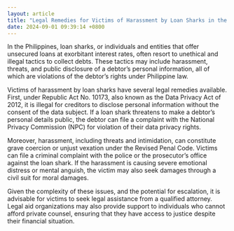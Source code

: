 ```yaml
---
layout: article
title: "Legal Remedies for Victims of Harassment by Loan Sharks in the Philippines"
date: 2024-09-01 09:39:14 +0800
---
```


<p>In the Philippines, loan sharks, or individuals and entities that offer unsecured loans at exorbitant interest rates, often resort to unethical and illegal tactics to collect debts. These tactics may include harassment, threats, and public disclosure of a debtor’s personal information, all of which are violations of the debtor’s rights under Philippine law.</p><p>Victims of harassment by loan sharks have several legal remedies available. First, under Republic Act No. 10173, also known as the Data Privacy Act of 2012, it is illegal for creditors to disclose personal information without the consent of the data subject. If a loan shark threatens to make a debtor’s personal details public, the debtor can file a complaint with the National Privacy Commission (NPC) for violation of their data privacy rights.</p><p>Moreover, harassment, including threats and intimidation, can constitute grave coercion or unjust vexation under the Revised Penal Code. Victims can file a criminal complaint with the police or the prosecutor’s office against the loan shark. If the harassment is causing severe emotional distress or mental anguish, the victim may also seek damages through a civil suit for moral damages.</p><p>Given the complexity of these issues, and the potential for escalation, it is advisable for victims to seek legal assistance from a qualified attorney. Legal aid organizations may also provide support to individuals who cannot afford private counsel, ensuring that they have access to justice despite their financial situation.</p>